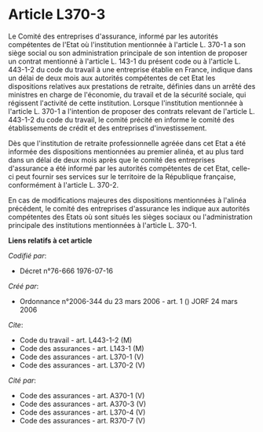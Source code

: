 # Article L370-3

Le Comité des entreprises d'assurance, informé par les autorités compétentes de l'Etat où l'institution mentionnée à
l'article L. 370-1 a son siège social ou son administration principale de son intention de proposer un contrat mentionné à
l'article L. 143-1 du présent code ou à l'article L. 443-1-2 du code du travail à une entreprise établie en France, indique
dans un délai de deux mois aux autorités compétentes de cet Etat les dispositions relatives aux prestations de retraite,
définies dans un arrêté des ministres en charge de l'économie, du travail et de la sécurité sociale, qui régissent l'activité
de cette institution. Lorsque l'institution mentionnée à l'article L. 370-1 a l'intention de proposer des contrats relevant
de l'article L. 443-1-2 du code du travail, le comité précité en informe le comité des établissements de crédit et des
entreprises d'investissement.

Dès que l'institution de retraite professionnelle agréée dans cet Etat a été informée des dispositions mentionnées au premier
alinéa, et au plus tard dans un délai de deux mois après que le comité des entreprises d'assurance a été informé par les
autorités compétentes de cet Etat, celle-ci peut fournir ses services sur le territoire de la République française,
conformément à l'article L. 370-2.

En cas de modifications majeures des dispositions mentionnées à l'alinéa précédent, le comité des entreprises d'assurance les
indique aux autorités compétentes des Etats où sont situés les sièges sociaux ou l'administration principale des institutions
mentionnées à l'article L. 370-1.

**Liens relatifs à cet article**

_Codifié par_:

  - Décret n°76-666 1976-07-16

_Créé par_:

  - Ordonnance n°2006-344 du 23 mars 2006 - art. 1 () JORF 24 mars 2006

_Cite_:

  - Code du travail - art. L443-1-2 (M)
  - Code des assurances - art. L143-1 (M)
  - Code des assurances - art. L370-1 (V)
  - Code des assurances - art. L370-2 (V)

_Cité par_:

  - Code des assurances - art. A370-1 (V)
  - Code des assurances - art. A370-3 (V)
  - Code des assurances - art. L370-4 (V)
  - Code des assurances - art. R370-7 (V)

